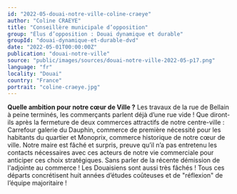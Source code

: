 ```yaml
---
id: "2022-05-douai-notre-ville-coline-craeye"
author: "Coline CRAEYE"
title: "Conseillère municipale d’opposition"
group: "Élus d’opposition : Douai dynamique et durable"
groupId: "douai-dynamique-et-durable-dvd"
date: "2022-05-01T00:00:00Z"
publication: "douai-notre-ville"
source: "public/images/sources/douai-notre-ville-2022-05-p17.png"
language: "fr"
locality: "Douai"
country: "France"
portrait: "coline-craeye.jpg"
---
```


**Quelle ambition pour notre cœur de Ville ?**
Les travaux de la rue de Bellain à peine terminés, les commerçants parlent déjà d’une rue vide ! Que diront-ils après la fermeture de deux commerces attractifs de notre centre-ville : Carrefour galerie du Dauphin, commerce de première nécessité pour les habitants du quartier et Monoprix, commerce historique de notre cœur de ville. Notre maire est fâché et surpris, preuve qu’il n’a pas entretenu les contacts nécessaires avec ces acteurs de notre vie commerciale pour anticiper ces choix stratégiques. Sans parler de la récente démission de l'adjointe au commerce ! Les Douaisiens sont aussi très fâchés ! Tous ces départs concrétisent huit années d’études coûteuses et de "réflexion" de l’équipe majoritaire !
